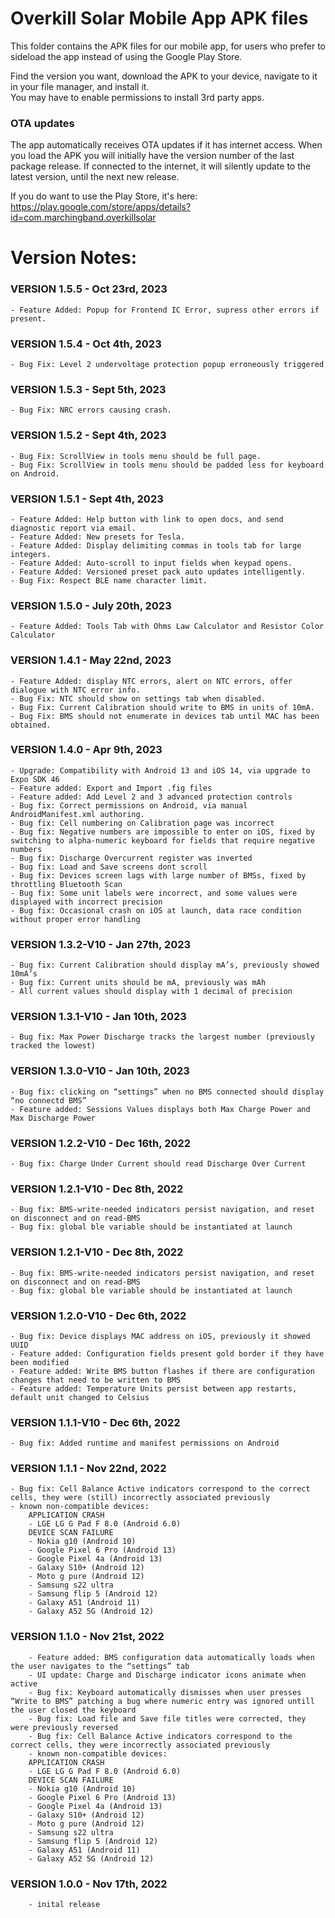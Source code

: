 # Overkill Solar Mobile App APK files

This folder contains the APK files for our mobile app, 
for users who prefer to sideload the app instead of using the Google Play Store.

Find the version you want, download the APK to your device, navigate to it in your file manager, and install it.    
You may have to enable permissions to install 3rd party apps.

### OTA updates

The app automatically receives OTA updates if it has internet access. When you load the APK you will initially have the version number of the last package release. If connected to the internet, it will silently update to the latest version, until the next new release.

If you do want to use the Play Store, it's here: https://play.google.com/store/apps/details?id=com.marchingband.overkillsolar

# Version Notes:

### VERSION 1.5.5 - Oct 23rd, 2023
    - Feature Added: Popup for Frontend IC Error, supress other errors if present.
    
### VERSION 1.5.4 - Oct 4th, 2023
    - Bug Fix: Level 2 undervoltage protection popup erroneously triggered

### VERSION 1.5.3 - Sept 5th, 2023
    - Bug Fix: NRC errors causing crash.

### VERSION 1.5.2 - Sept 4th, 2023
    - Bug Fix: ScrollView in tools menu should be full page.
    - Bug Fix: ScrollView in tools menu should be padded less for keyboard on Android.

### VERSION 1.5.1 - Sept 4th, 2023
    - Feature Added: Help button with link to open docs, and send diagnostic report via email.
    - Feature Added: New presets for Tesla.
    - Feature Added: Display delimiting commas in tools tab for large integers.
    - Feature Added: Auto-scroll to input fields when keypad opens.
    - Feature Added: Versioned preset pack auto updates intelligently.
    - Bug Fix: Respect BLE name character limit.

### VERSION 1.5.0 - July 20th, 2023
    - Feature Added: Tools Tab with Ohms Law Calculator and Resistor Color Calculator
### VERSION 1.4.1 - May 22nd, 2023
    - Feature Added: display NTC errors, alert on NTC errors, offer dialogue with NTC error info.
    - Bug Fix: NTC should show on settings tab when disabled.
    - Bug Fix: Current Calibration should write to BMS in units of 10mA.
    - Bug Fix: BMS should not enumerate in devices tab until MAC has been obtained.
### VERSION 1.4.0 - Apr 9th, 2023   
    - Upgrade: Compatibility with Android 13 and iOS 14, via upgrade to Expo SDK 46
    - Feature added: Export and Import .fig files
    - Feature added: Add Level 2 and 3 advanced protection controls
    - Bug fix: Correct permissions on Android, via manual AndroidManifest.xml authoring.
    - Bug fix: Cell numbering on Calibration page was incorrect
    - Bug fix: Negative numbers are impossible to enter on iOS, fixed by switching to alpha-numeric keyboard for fields that require negative numbers
    - Bug fix: Discharge Overcurrent register was inverted
    - Bug fix: Load and Save screens dont scroll
    - Bug fix: Devices screen lags with large number of BMSs, fixed by throttling Bluetooth Scan
    - Bug fix: Some unit labels were incorrect, and some values were displayed with incorrect precision
    - Bug fix: Occasional crash on iOS at launch, data race condition without proper error handling
### VERSION 1.3.2-V10 - Jan 27th, 2023    
    - Bug fix: Current Calibration should display mA’s, previously showed 10mA’s
    - Bug fix: Current units should be mA, previously was mAh
    - All current values should display with 1 decimal of precision
### VERSION 1.3.1-V10 - Jan 10th, 2023    
    - Bug fix: Max Power Discharge tracks the largest number (previously tracked the lowest)
### VERSION 1.3.0-V10 - Jan 10th, 2023   
    - Bug fix: clicking on “settings” when no BMS connected should display “no connectd BMS”
    - Feature added: Sessions Values displays both Max Charge Power and Max Discharge Power
### VERSION 1.2.2-V10 - Dec 16th, 2022   
    - Bug fix: Charge Under Current should read Discharge Over Current
### VERSION 1.2.1-V10 - Dec 8th, 2022   
    - Bug fix: BMS-write-needed indicators persist navigation, and reset on disconnect and on read-BMS
    - Bug fix: global ble variable should be instantiated at launch
### VERSION 1.2.1-V10 - Dec 8th, 2022   
    - Bug fix: BMS-write-needed indicators persist navigation, and reset on disconnect and on read-BMS
    - Bug fix: global ble variable should be instantiated at launch
### VERSION 1.2.0-V10 - Dec 6th, 2022    
    - Bug fix: Device displays MAC address on iOS, previously it showed UUID
    - Feature added: Configuration fields present gold border if they have been modified
    - Feature added: Write BMS button flashes if there are configuration changes that need to be written to BMS
    - Feature added: Temperature Units persist between app restarts, default unit changed to Celsius
### VERSION 1.1.1-V10 - Dec 6th, 2022    
    - Bug fix: Added runtime and manifest permissions on Android
### VERSION 1.1.1 - Nov 22nd, 2022    
    - Bug fix: Cell Balance Active indicators correspond to the correct cells, they were (still) incorrectly associated previously
    - known non-compatible devices:
        APPLICATION CRASH
        - LGE LG G Pad F 8.0 (Android 6.0)
        DEVICE SCAN FAILURE
        - Nokia g10 (Android 10)
        - Google Pixel 6 Pro (Android 13)
        - Google Pixel 4a (Android 13)
        - Galaxy S10+ (Android 12)
        - Moto g pure (Android 12)
        - Samsung s22 ultra
        - Samsung flip 5 (Android 12)
        - Galaxy A51 (Android 11)
        - Galaxy A52 5G (Android 12)
### VERSION 1.1.0 - Nov 21st, 2022    
        - Feature added: BMS configuration data automatically loads when the user navigates to the “settings” tab
        - UI update: Charge and Discharge indicator icons animate when active
        - Bug fix: Keyboard automatically dismisses when user presses “Write to BMS” patching a bug where numeric entry was ignored untill the user closed the keyboard
        - Bug fix: Load file and Save file titles were corrected, they were previously reversed
        - Bug fix: Cell Balance Active indicators correspond to the correct cells, they were incorrectly associated previously
        - known non-compatible devices:
        APPLICATION CRASH
        - LGE LG G Pad F 8.0 (Android 6.0)
        DEVICE SCAN FAILURE
        - Nokia g10 (Android 10)
        - Google Pixel 6 Pro (Android 13)
        - Google Pixel 4a (Android 13)
        - Galaxy S10+ (Android 12)
        - Moto g pure (Android 12)
        - Samsung s22 ultra
        - Samsung flip 5 (Android 12)
        - Galaxy A51 (Android 11)
        - Galaxy A52 5G (Android 12)
### VERSION 1.0.0 - Nov 17th, 2022    
        - inital release










